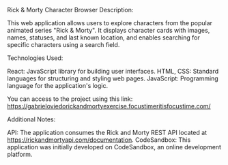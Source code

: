 Rick & Morty Character Browser
Description:

This web application allows users to explore characters from the popular animated series "Rick & Morty". It displays character cards with images, names, statuses, and last known location, and enables searching for specific characters using a search field.

Technologies Used:

React: JavaScript library for building user interfaces.
HTML, CSS: Standard languages for structuring and styling web pages.
JavaScript: Programming language for the application's logic.

You can access to the project using this link: https://gabrieloviedorickandmortyexercise.focustimeritisfocustime.com/

Additional Notes:

API: The application consumes the Rick and Morty REST API located at https://rickandmortyapi.com/documentation.
CodeSandbox: This application was initially developed on CodeSandbox, an online development platform.
